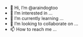 - 👋 Hi, I’m @araindogtoo
- 👀 I’m interested in ...
- 🌱 I’m currently learning ...
- 💞️ I’m looking to collaborate on ...
- 📫 How to reach me ...

<!---
araindogtoo/araindogtoo is a ✨ special ✨ repository because its `README.md` (this file) appears on your GitHub profile.
You can click the Preview link to take a look at your changes.
--->
